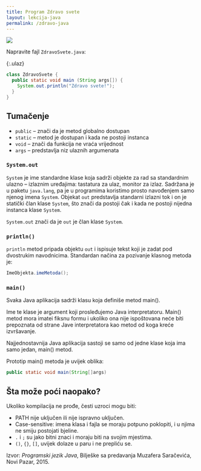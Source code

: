 ```yaml
---
title: Program Zdravo svete
layout: lekcija-java
permalink: /zdravo-java
---
```


![](https://cdn-images-1.medium.com/max/1600/1*jB76MLZjiNhGSQQvxm7LSQ.gif)

Napravite fajl `ZdravoSvete.java`:

{:.ulaz}
```java
class ZdravoSvete {
  public static void main (String args[]) {
    System.out.println("Zdravo svete!");
  }
}
```

## Tumačenje

- `public` – znači da je metod globalno dostupan
- `static` – metod je dostupan i kada ne postoji instanca
- `void` – znači da funkcija ne vraća vrijednost
- `args` – predstavlja niz ulaznih argumenata

### `System.out`

`System` je ime standardne klase koja sadrži objekte za rad sa standardnim ulazno – izlaznim uređajima: tastatura za ulaz, monitor za izlaz. Sadržana je u paketu `java.lang`, pa je u programima koristimo prosto navođenjem samo njenog imena `System`. Objekat `out` predstavlja standarni izlazni tok i on je statički član klase `System`, što znači da postoji čak i kada ne postoji nijedna instanca klase `System`.

`System.out` znači da je `out` je član klase `System`.

### `println()`

`println` metod pripada objektu `out` i ispisuje tekst koji je zadat pod dvostrukim navodnicima. Standardan načina za pozivanje klasnog metoda je:

```java
ImeObjekta.imeMetoda();
```

### `main()`

Svaka Java aplikacija sadrži klasu koja definiše metod main().

Ime te klase je argument koji prosleđujemo Java interpretatoru. Main() metod mora imatei fiksnu formu i ukoliko ona nije ispoštovana neće biti prepoznata od strane Jave interpretatora kao metod od koga kreće izvršavanje.

Najjednostavnija Java aplikacija sastoji se samo od jedne klase koja ima samo jedan, main() metod.

Prototip main() metoda je uvijek oblika:

```java
public static void main(String[]args)
```

## Šta može poći naopako?

Ukoliko kompilacija ne prođe, česti uzroci mogu biti:

- PATH nije uključen ili nije ispravno uključen.
- Case-sensitive: imena klasa i fajla se moraju potpuno poklopiti, i u njima ne smiju postojati bjeline.
- `.` i `;` su jako bitni znaci i moraju biti na svojim mjestima.
- `()`, `{}`, `[]`, uvijek dolaze u paru i ne prepliću se.


Izvor: *Programski jezik Java*, Bilješke sa predavanja Muzafera Saračevića, Novi Pazar, 2015.
